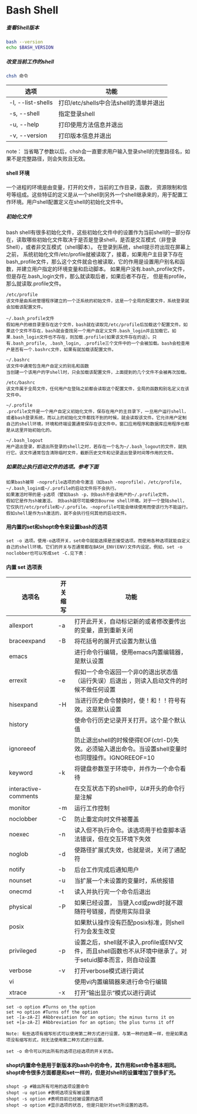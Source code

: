 # Bash Shell

##### 查看Shell版本
```bash
bash --version
echo $BASH_VERSION

```

##### 改变当前工作的shell
```bash
chsh 命令
```

| 选项 |功能  |
| --- | --- |
|  -l, --list-shells| 打印/etc/shells中合法shell的清单并退出 |
| -s, --shell | 指定登录shell |
|  -u, --help| 打印使用方法信息并退出 |
| -v, --version |打印版本信息并退出  |

note： 当省略了参数以后，chsh会一直要求用户输入登录shell的完整路径名，如果不是完整路径，则会失败且无效。


#### shell 环境
一个进程的环境是由变量，打开的文件，当前的工作目录，函数， 资源限制和信号等组成。这些特征的定义是从一个shell到另外一个shell继承来的，用于配置工作环境。用户shell配置定义在shell的初始化文件中。
##### 初始化文件
bash shell有很多初始化文件，这些初始化文件中的设置作为当前shell的一部分存在，读取哪些初始化文件取决于是否是登录shell，是否是交互模式（非登录Shell），或者非交互模式（shell脚本）。
在登录到系统，shell提示符出现在屏幕上之前， 系统初始化文件/etc/profile就被读取了，接着，如果用户主目录下存在 bash_profile文件，那么这个文件就会也被读取，它的作用是设置用户别名和函数，并建立用户指定的环境变量和启动脚本。
如果用户没有.bash_profile文件，但是存在.bash_login文件，那么就读取后者，如果后者不存在， 但是有profile，那么就读取.profile文件。
```shell
/etc/profile
该文件是由系统管理程序建立的一个泛系统的初始文件，这是一个全局的配置文件，系统登录就会加载该配置文件。

~/.bash_profile文件
假如用户的根目录里存在这个文件，bash就在读取完/etc/profile后加载这个配置文件。如果这个文件不存在，bash就会查找另一个用户自定义文件.bash_login并且加载它。如果.bash_login文件也不存在，则加载.profile(如果该文件存在的话）。只有.bash_profile, .bash_login, .profile三个文件中的一个会被加载。bash会检查用户是否有一个.bashrc文件，如果有就加载该配置文件。

~/.bashrc
该文件中通常包含用户自定义的别名和函数
当创建一个该用户的字shell时，只会加载该配置文件，上面提到的几个文件不会被再次加载。

/etc/bashrc
该文件属于全局文件，任何用户在登陆之前都会读取这个配置文件，全局的函数和别名定义在该文件中。

~/.profile
.profile文件是一个用户自定义初始化文件，保存在用户的主目录下，一旦用户运行shell，或者bash登录系统，而以上的初始化文件都找不到的时候，就会读取该文件。它允许用户定制自己的shell环境，环境和终端设置通常保存在该文件中。窗口应用程序和数据库应用程序也都是从这里开始初始化的。

~/.bash_logout
用户退出登录，即退出所登录的shell之时，若存在一个名为~/.bash_logout的文件，就执行它。该文件通常包含清除临时文件，截断历史文件和记录退出登录时间等作用的文件。

```
##### 如果防止执行启动文件的选项。参考下面
```shell
如果bash被带 -noprofile选项的命令激活（如bash -noprofile），/etc/profile, ~/.bash_login或~/.profile的启动文件将不会执行。
如果激活时带的是-p选项（譬如bash -p，则bash不会读用户的~/.profile文件。
假如它是作为sh被激活， 则bash就尽可能模仿Bourne shell环境。对于一个登陆shell，它仅执行/etc/profile和~/.profile。-noprofile可能会继续使用而使该行为不能运行。假如shell是作为sh激活的，就不会执行任何其他的启动文件。
```


#### 用内置的set和shopt命令来设置bash的选项

```shell
set -o 选项。使用-o选项开关，set命令就能选择是否接受选项。而使用各种选项就能自定义自己的shell环境。它们的开关与否通常都在BASH_ENV(ENV)文件内设定。例如，set -o noclobber也可以写成set -C.见下表：
```
#### 内置 set 选项表
|选项名  |开关缩写  |功能  |
| --- | --- | --- |
|allexport  | -a | 打开此开关，自动标记新的或者修改要传出的变量，直到重新关闭 |
| braceexpand |-B  |  将花括号的展开式设置为默认值|
| emacs |  | 进行命令行编辑，使用emacs内置编辑器，是默认设置 |
| errexit | -e | 假如一个命令返回一个非0的退出状态值（运行失误）后退出 ，则读入启动文件的时候不做任何设置 |
| hisexpand | -H | 当进行历史命令替换时，使！和！！符号有效。这是默认设置 |
| history |  |使命令行历史记录开关打开。这个是个默认值  |
|  ignoreeof|  |  防止退出shell的时候使得EOF(ctrl-D)失效。必须输入退出命令。当设置shell变量时也同理操作。IGNOREEOF=10|
| keyword | -k | 将键盘参数至于环境中，并作为一个命令看待 |
| interactive-comments |  | 在交互状态下的shell中，以#开头的命令行是注解 |
| monitor | -m |  运行工作控制|
| noclobber | -C | 防止重定向时文件被覆盖 |
| noexec | -n | 读入但不执行命令。该选项用于检查脚本语法错误，但在交互环境下失效|
| noglob | -d |  使路径扩展式失效，也就是说，关闭了通配符|
| notify | -b | 后台工作完成后通知用户 |
| nounset | -u | 当扩展一个未设置的变量时，系统报错 |
| onecmd | -t | 读入并执行完一个命令后退出 |
| physical | -P | 如果已经设置， 当键入cd或pwd时就不跟随符号链接，而使用实际目录 |
| posix |  | 如果默认操作没有匹配posix标准，则shell行为会发生改变 |
|  privileged|-p  |  设置之后，shell就不读入.profile或ENV文件，而且shell函数也不从环境中继承了。对于setuid脚本而言，则自动设置|
|verbose  | -v | 打开verbose模式进行调试 |
| vi | | 使用vi内置编辑器来进行命令行编辑 |
| xtrace | -x |  打开”输出显示“模式以进行调试|
```shell
set -o option #Turns on the option
set +o option #Turns off the option
set -[a-zA-Z] #Abbreviation for an option; the minus turns it on
set +[a-zA-Z] #Abbreviation for an option; the plus turns it off

Note: 有些选项有缩写形式可以使用第二种方式进行设置，与第一种的结果一样，但是如果选项没有缩写形式，则无法使用第二种方式进行设置。

set -o 命令可以列出所有的选项已经选项的开关状态。
```
#### shopt内置命令是用于新版本的bash中的命令，其作用和set命令基本相同。shopt命令很多方面都是和set一样的，但是对shell的设置增加了很多扩充。
```shell
shopt -p #输出所有可用的选项设置命令
shopt -u option #表明选项没有被设置
shopt -s option #表明目前已经被设置的选项
shopt -o option #显示选项的状态, 但是只能针对set所设置的选项。


```
